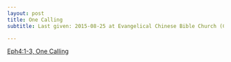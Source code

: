 ```yaml
---
layout: post
title: One Calling
subtitle: Last given: 2015-08-25 at Evangelical Chinese Bible Church (Coquitlam)

---
```


[Eph4:1-3, One Calling](/one-calling)
